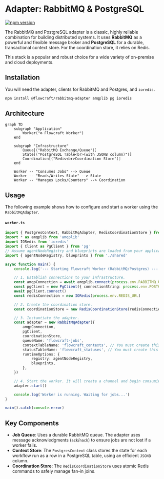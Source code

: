 # Adapter: RabbitMQ & PostgreSQL

[![npm version](https://img.shields.io/npm/v/@flowcraft/rabbitmq-adapter.svg)](https://www.npmjs.com/package/@flowcraft/rabbitmq-adapter)

The RabbitMQ and PostgreSQL adapter is a classic, highly reliable combination for building distributed systems. It uses **RabbitMQ** as a powerful and flexible message broker and **PostgreSQL** for a durable, transactional context store. For the coordination store, it relies on Redis.

This stack is a popular and robust choice for a wide variety of on-premise and cloud deployments.

## Installation

You will need the adapter, clients for RabbitMQ and Postgres, and `ioredis`.

```bash
npm install @flowcraft/rabbitmq-adapter amqplib pg ioredis
```

## Architecture

```mermaid
graph TD
    subgraph "Application"
        Worker("⚙️ Flowcraft Worker")
    end

    subgraph "Infrastructure"
        Queue[("RabbitMQ Exchange/Queue")]
        State[("PostgreSQL Table<br>(with JSONB column)")]
        Coordination[("Redis<br>Coordination Store")]
    end

    Worker -- "Consumes Jobs" --> Queue
    Worker -- "Reads/Writes State" --> State
    Worker -- "Manages Locks/Counters" --> Coordination
```

## Usage

The following example shows how to configure and start a worker using the `RabbitMqAdapter`.

#### `worker.ts`
```typescript
import { PostgresContext, RabbitMqAdapter, RedisCoordinationStore } from '@flowcraft/rabbitmq-adapter'
import * as amqplib from 'amqplib'
import IORedis from 'ioredis'
import { Client as PgClient } from 'pg'
// Assume agentNodeRegistry and blueprints are loaded from your application's shared files.
import { agentNodeRegistry, blueprints } from './shared'

async function main() {
	console.log('--- Starting Flowcraft Worker (RabbitMQ/Postgres) ---')

	// 1. Establish connections to your infrastructure.
	const amqpConnection = await amqplib.connect(process.env.RABBITMQ_URL)
	const pgClient = new PgClient({ connectionString: process.env.POSTGRES_URL })
	await pgClient.connect()
	const redisConnection = new IORedis(process.env.REDIS_URL)

	// 2. Create the coordination store.
	const coordinationStore = new RedisCoordinationStore(redisConnection)

	// 3. Instantiate the adapter.
	const adapter = new RabbitMqAdapter({
		amqpConnection,
		pgClient,
		coordinationStore,
		queueName: 'flowcraft-jobs',
		contextTableName: 'flowcraft_contexts', // You must create this table
		statusTableName: 'flowcraft_statuses', // You must create this table
		runtimeOptions: {
			registry: agentNodeRegistry,
			blueprints,
		},
	})

	// 4. Start the worker. It will create a channel and begin consuming jobs.
	adapter.start()

	console.log('Worker is running. Waiting for jobs...')
}

main().catch(console.error)
```

## Key Components

-   **Job Queue**: Uses a durable RabbitMQ queue. The adapter uses message acknowledgments (`ack`/`nack`) to ensure jobs are not lost if a worker fails.
-   **Context Store**: The `PostgresContext` class stores the state for each workflow run as a row in a PostgreSQL table, using an efficient `JSONB` column.
-   **Coordination Store**: The `RedisCoordinationStore` uses atomic Redis commands to safely manage fan-in joins.

